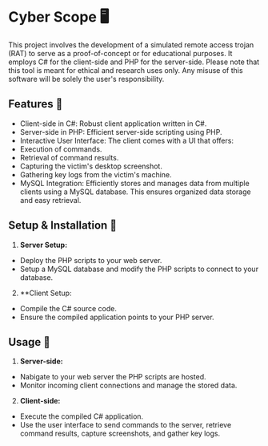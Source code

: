 
# Cyber Scope 🖥️
This project involves the development of a simulated remote access trojan (RAT) to serve as a proof-of-concept or for educational purposes. It employs C# for the client-side and PHP for the server-side. Please note that this tool is meant for ethical and research uses only. Any misuse of this software will be solely the user's responsibility.

## Features 🌟
- Client-side in C#: Robust client application written in C#.
- Server-side in PHP: Efficient server-side scripting using PHP.
- Interactive User Interface: The client comes with a UI that offers:
- Execution of commands.
- Retrieval of command results.
- Capturing the victim's desktop screenshot.
- Gathering key logs from the victim's machine.
- MySQL Integration: Efficiently stores and manages data from multiple clients using a MySQL database. This ensures organized data storage and easy retrieval.

## Setup & Installation 🔧
1. **Server Setup:**
- Deploy the PHP scripts to your web server.
- Setup a MySQL database and modify the PHP scripts to connect to your database.
2. **Client Setup:
- Compile the C# source code.
- Ensure the compiled application points to your PHP server.

## Usage 📖
1. **Server-side:**
- Nabigate to your web server the PHP scripts are hosted.
- Monitor incoming client connections and manage the stored data.
2. **Client-side:**
- Execute the compiled C# application.
- Use the user interface to send commands to the server, retrieve command results, capture screenshots, and gather key logs.


